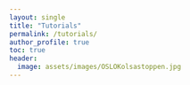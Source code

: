 ```yaml
---
layout: single
title: "Tutorials"
permalink: /tutorials/
author_profile: true
toc: true
header:
  image: assets/images/OSLOKolsastoppen.jpg
---
```


